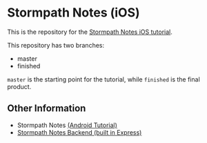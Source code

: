 # Stormpath Notes (iOS)

This is the repository for the [Stormpath Notes iOS tutorial](https://stormpath.com/blog/build-note-taking-app-swift-ios/).

This repository has two branches:

* master
* finished

`master` is the starting point for the tutorial, while `finished` is the final product. 

## Other Information

* Stormpath Notes [(Android Tutorial)](https://stormpath.com/blog/build-user-authentication-for-android-app/)
* [Stormpath Notes Backend (built in Express)](https://github.com/stormpath/stormpath-express-mobile-notes-example)
